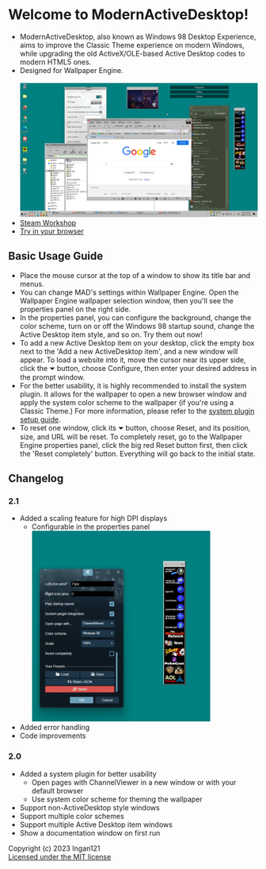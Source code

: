 # Welcome to ModernActiveDesktop!
* ModernActiveDesktop, also known as Windows 98 Desktop Experience, aims to improve the Classic Theme experience on modern Windows, while upgrading the old ActiveX/OLE-based Active Desktop codes to modern HTML5 ones.
* Designed for Wallpaper Engine.
<br><br><img src="docs/screenshot.png" width="480px" height="270px" title="Screenshot"><br>
* [Steam Workshop](https://steamcommunity.com/sharedfiles/filedetails/?id=2278898637)
* [Try in your browser](https://www.ingan121.com/mad/)

## Basic Usage Guide
* Place the mouse cursor at the top of a window to show its title bar and menus.
* You can change MAD's settings within Wallpaper Engine. Open the Wallpaper Engine wallpaper selection window, then you'll see the properties panel on the right side.
* In the properties panel, you can configure the background, change the color scheme, turn on or off the Windows 98 startup sound, change the Active Desktop item style, and so on. Try them out now!
* To add a new Active Desktop item on your desktop, click the empty box next to the 'Add a new ActiveDesktop item', and a new window will appear. To load a website into it, move the cursor near its upper side, click the ⏷ button, choose Configure, then enter your desired address in the prompt window.
* For the better usability, it is highly recommended to install the system plugin. It allows for the wallpaper to open a new browser window and apply the system color scheme to the wallpaper (if you're using a Classic Theme.) For more information, please refer to the [system plugin setup guide](docs/SysplugSetupGuide.md).
* To reset one window, click its ⏷ button, choose Reset, and its position, size, and URL will be reset. To completely reset, go to the Wallpaper Engine properties panel, click the big red Reset button first, then click the 'Reset completely' button. Everything will go back to the initial state.

## Changelog

### 2.1
* Added a scaling feature for high DPI displays
    * Configurable in the properties panel
<br><img src="docs/MADScale.webp" width="360px" height="384px" title="Scaling screenshot">
* Added error handling
* Code improvements

### 2.0
* Added a system plugin for better usability
    * Open pages with ChannelViewer in a new window or with your default browser
    * Use system color scheme for theming the wallpaper
* Support non-ActiveDesktop style windows
* Support multiple color schemes
* Support multiple Active Desktop item windows
* Show a documentation window on first run

Copyright (c) 2023 Ingan121  
[Licensed under the MIT license](license.txt)
